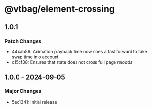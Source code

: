 # @vtbag/element-crossing

## 1.0.1

### Patch Changes

- 444ab59: Animation playback time now does a fast forward to take swap time into account
- c15cf38: Ensures that state does not cross full page _reloads_.

## 1.0.0 - 2024-09-05

### Major Changes

- 5ec1341: Initial release
